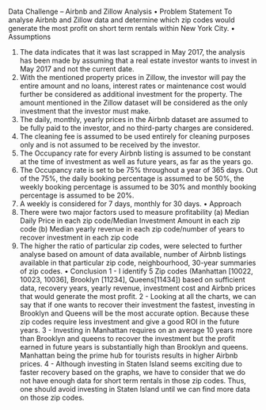 Data Challenge – Airbnb and Zillow Analysis
•	Problem Statement
To analyse Airbnb and Zillow data and determine which zip codes would generate the most profit on short term rentals within New York City.
•	Assumptions
1.	The data indicates that it was last scrapped in May 2017, the analysis has been made by assuming that a real estate investor wants to invest in May 2017 and not the current date.
2.	With the mentioned property prices in Zillow, the investor will pay the entire amount and no loans, interest rates or maintenance cost would further be considered as additional investment for the property. The amount mentioned in the Zillow dataset will be considered as the only investment that the investor must make.
3.	The daily, monthly, yearly prices in the Airbnb dataset are assumed to be fully paid to the investor, and no third-party charges are considered.
4.	The cleaning fee is assumed to be used entirely for cleaning purposes only and is not assumed to be received by the investor.
5.	The Occupancy rate for every Airbnb listing is assumed to be constant at the time of investment as well as future years, as far as the years go.
6.	The Occupancy rate is set to be 75% throughout a year of 365 days. Out of the 75%, the daily booking percentage is assumed to be 50%, the weekly booking percentage is assumed to be 30% and monthly booking percentage is assumed to be 20%.
7.	A weekly is considered for 7 days, monthly for 30 days.
•	Approach
1.	 There were two major factors used to measure profitability
(a)	Median Daily Price in each zip code/Median Investment Amount in each zip code
(b)	Median yearly revenue in each zip code/number of years to recover investment in each zip code
2.	The higher the ratio of particular zip codes, were selected to further analyse based on amount of data available, number of Airbnb listings available in that particular zip code, neighbourhood, 30-year summaries of zip codes.
•	Conclusion
1 - I identify 5 Zip codes (Manhattan [10022, 10023, 10036], Brooklyn [11234], Queens[11434]) based on sufficient data, recovery years, yearly revenue, investment cost and Airbnb prices that would generate the most profit.
2 - Looking at all the charts, we can say that if one wants to recover their investment the fastest, investing in Brooklyn and Queens will be the most accurate option. Because these zip codes require less investment and give a good ROI in the future years.
3 - Investing in Manhattan requires on an average 10 years more than Brooklyn and queens to recover the investment but the profit earned in future years is substantially high than Brooklyn and queens. Manhattan being the prime hub for tourists results in higher Airbnb prices. 
4 - Although investing in Staten Island seems exciting due to faster recovery based on the graphs, we have to consider that we do not have enough data for short term rentals in those zip codes. Thus, one should avoid investing in Staten Island until we can find more data on those zip codes.
